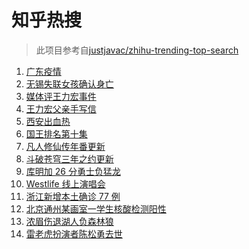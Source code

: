 # 知乎热搜

> 此项目参考自[justjavac/zhihu-trending-top-search](https://github.com/justjavac/zhihu-trending-top-search/blob/main/utils.ts)

<!-- BEGIN -->
  <!-- 最后更新时间:Sun Dec 19 2021 12:17:42 GMT+0000 (Coordinated Universal Time) -->
  1. [广东疫情](https://www.zhihu.com/search?q=广东疫情)
1. [无锡失联女孩确认身亡](https://www.zhihu.com/search?q=无锡失联女生)
1. [媒体评王力宏事件](https://www.zhihu.com/search?q=王力宏事件)
1. [王力宏父亲手写信](https://www.zhihu.com/search?q=王力宏父亲)
1. [西安出血热](https://www.zhihu.com/search?q=出血热)
1. [国王排名第十集](https://www.zhihu.com/search?q=国王排名)
1. [凡人修仙传年番更新](https://www.zhihu.com/search?q=凡人修仙传)
1. [斗破苍穹三年之约更新](https://www.zhihu.com/search?q=斗破苍穹三年之约)
1. [库明加 26 分勇士负猛龙](https://www.zhihu.com/search?q=勇士)
1. [Westlife 线上演唱会](https://www.zhihu.com/search?q=西城男孩演唱会)
1. [浙江新增本土确诊 77 例](https://www.zhihu.com/search?q=浙江疫情)
1. [北京通州某画室一学生核酸检测阳性](https://www.zhihu.com/search?q=北京疫情)
1. [浓眉伤退湖人负森林狼](https://www.zhihu.com/search?q=湖人)
1. [雷老虎扮演者陈松勇去世](https://www.zhihu.com/search?q=陈松勇去世)
  <!-- END -->